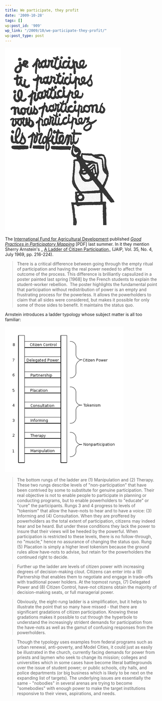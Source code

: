 ```yaml
---
title: We participate, they profit
date: '2009-10-28'
tags: []
wp:post_id: '909'
wp_link: "/2009/10/we-participate-they-profit/"
wp:post_type: post
---
```


[ ![je-participe](2009-10-28-We-participate-they-profit/je-participe.gif "je-participe") ](2009-10-28-We-participate-they-profit/je-participe.gif)

The [International Fund for Agricultural Development](http://www.ifad.org/) published [_Good Practices in Participatory Mapping_](http://www.ifad.org/pub/map/PM_web.pdf) [PDF] last summer. In it they mention Sherry Arnstein's _ [A Ladder of Citizen Participation](http://lithgow-schmidt.dk/sherry-arnstein/ladder-of-citizen-participation.html)_ (JAIP, Vol. 35, No. 4, July 1969, pp. 216-224).

> There is a critical difference between going through the empty ritual of participation and having the real power needed to affect the outcome of the process. This difference is brilliantly capsulized in a poster painted last spring [1968] by the French students to explain the student-worker rebellion.  The poster highlights the fundamental point that participation without redistribution of power is an empty and frustrating process for the powerless. It allows the powerholders to claim that all sides were considered, but makes it possible for only some of those sides to benefit. It maintains the status quo.

Arnstein introduces a ladder typology whose subject matter is all too familiar:

[ ![ladder-of-citizen-participation](2009-10-28-We-participate-they-profit/ladder-of-citizen-participation.gif "ladder-of-citizen-participation") ](2009-10-28-We-participate-they-profit/ladder-of-citizen-participation.gif)

> The bottom rungs of the ladder are (1) Manipulation and (2) Therapy. These two rungs describe levels of "non-participation" that have been contrived by some to substitute for genuine participation. Their real objective is not to enable people to participate in planning or conducting programs, but to enable powerholders to "educate" or "cure" the participants. Rungs 3 and 4 progress to levels of "tokenism" that allow the have-nots to hear and to have a voice: (3) Informing and (4) Consultation. When they are proffered by powerholders as the total extent of participation, citizens may indeed hear and be heard. But under these conditions they lack the power to insure that their views will be heeded by the powerful. When participation is restricted to these levels, there is no follow-through, no "muscle," hence no assurance of changing the status quo. Rung (5) Placation is simply a higher level tokenism because the ground rules allow have-nots to advise, but retain for the powerholders the continued right to decide.

>

> Further up the ladder are levels of citizen power with increasing degrees of decision-making clout. Citizens can enter into a (6) Partnership that enables them to negotiate and engage in trade-offs with traditional power holders. At the topmost rungs, (7) Delegated Power and (8) Citizen Control, have-not citizens obtain the majority of decision-making seats, or full managerial power.

>

> Obviously, the eight-rung ladder is a simplification, but it helps to illustrate the point that so many have missed - that there are significant gradations of citizen participation. Knowing these gradations makes it possible to cut through the hyperbole to understand the increasingly strident demands for participation from the have-nots as well as the gamut of confusing responses from the powerholders.

>

> Though the typology uses examples from federal programs such as urban renewal, anti-poverty, and Model Cities, it could just as easily be illustrated in the church, currently facing demands for power from priests and laymen who seek to change its mission; colleges and universities which in some cases have become literal battlegrounds over the issue of student power; or public schools, city halls, and police departments (or big business which is likely to be next on the expanding list of targets). The underlying issues are essentially the same - "nobodies" in several arenas are trying to become "somebodies" with enough power to make the target institutions responsive to their views, aspirations, and needs.
